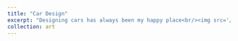 ```yaml
---
title: "Car Design"
excerpt: "Designing cars has always been my happy place<br/><img src='/images/landrover.png' width='600'>"
collection: art
---
```

